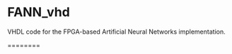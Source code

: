 FANN_vhd
========

VHDL code for the FPGA-based Artificial Neural Networks implementation.

========
